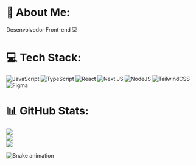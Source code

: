 # 💫 About Me:
Desenvolvedor Front-end 💻


# 💻 Tech Stack:
![JavaScript](https://img.shields.io/badge/javascript-%23323330.svg?style=for-the-badge&logo=javascript&logoColor=%23F7DF1E) ![TypeScript](https://img.shields.io/badge/typescript-%23007ACC.svg?style=for-the-badge&logo=typescript&logoColor=white) ![React](https://img.shields.io/badge/react-%2320232a.svg?style=for-the-badge&logo=react&logoColor=%2361DAFB) ![Next JS](https://img.shields.io/badge/Next-black?style=for-the-badge&logo=next.js&logoColor=white) ![NodeJS](https://img.shields.io/badge/node.js-6DA55F?style=for-the-badge&logo=node.js&logoColor=white) ![TailwindCSS](https://img.shields.io/badge/tailwindcss-%2338B2AC.svg?style=for-the-badge&logo=tailwind-css&logoColor=white) ![Figma](https://img.shields.io/badge/figma-%23F24E1E.svg?style=for-the-badge&logo=figma&logoColor=white)
# 📊 GitHub Stats:
![](https://github-readme-stats.vercel.app/api?username=fernandoalbuquerqueponte&theme=dark&hide_border=true&include_all_commits=true&count_private=true)<br/>
![](https://github-readme-streak-stats.herokuapp.com/?user=fernandoalbuquerqueponte&theme=dark&hide_border=true)<br/>
![](https://github-readme-stats.vercel.app/api/top-langs/?username=fernandoalbuquerqueponte&theme=dark&hide_border=true&include_all_commits=true&count_private=true&layout=compact)


<div align-center>

<img src="https://raw.githubusercontent.com/fernandoalbuquerqueponte/fernandoalbuquerqueponte
/output/snake.svg" alt="Snake animation" />
  
</div>

<!-- Proudly created with GPRM ( https://gprm.itsvg.in ) -->
